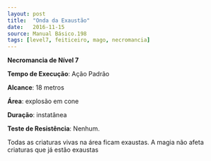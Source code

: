 ```yaml
---
layout: post
title:  "Onda da Exaustão"
date:   2016-11-15
source: Manual Básico.198
tags: [level7, feiticeiro, mago, necromancia]
---
```


**Necromancia de Nível 7**

**Tempo de Execução**: Ação Padrão

**Alcance**: 18 metros

**Área**: explosão em cone

**Duração**: instatânea

**Teste de Resistência**: Nenhum.

Todas as criaturas vivas na área ficam exaustas. A magia não afeta criaturas que já estão exaustas